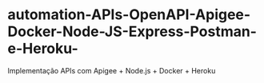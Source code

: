 # automation-APIs-OpenAPI-Apigee-Docker-Node-JS-Express-Postman-e-Heroku-
Implementação APIs com Apigee + Node.js + Docker + Heroku
